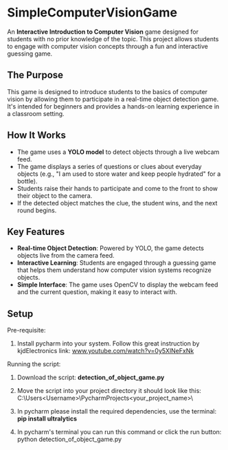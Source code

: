 # SimpleComputerVisionGame

An **Interactive Introduction to Computer Vision** game designed for students with no prior knowledge of the topic. This project allows students to engage with computer vision concepts through a fun and interactive guessing game.

## The Purpose

This game is designed to introduce students to the basics of computer vision by allowing them to participate in a real-time object detection game. It's intended for beginners and provides a hands-on learning experience in a classroom setting.

## How It Works

- The game uses a **YOLO model** to detect objects through a live webcam feed.
- The game displays a series of questions or clues about everyday objects (e.g., "I am used to store water and keep people hydrated" for a bottle).
- Students raise their hands to participate and come to the front to show their object to the camera.
- If the detected object matches the clue, the student wins, and the next round begins.

## Key Features

- **Real-time Object Detection**: Powered by YOLO, the game detects objects live from the camera feed.
- **Interactive Learning**: Students are engaged through a guessing game that helps them understand how computer vision systems recognize objects.
- **Simple Interface**: The game uses OpenCV to display the webcam feed and the current question, making it easy to interact with.



## Setup

Pre-requisite:
1. Install pycharm into your system. Follow this great instruction by kjdElectronics link:
   www.youtube.com/watch?v=0y5XlNeFxNk

Running the script: 
1. Download the script:
   **detection_of_object_game.py**
   
3. Move the script into your project directory it should look like this:
   C:\Users\<Username>\PycharmProjects\<your_project_name>\

4. In pycharm please install the required dependencies, use the terminal:
   **pip install ultralytics**

5. In pycharm's terminal you can run this command or click the run button:
   python detection_of_object_game.py
